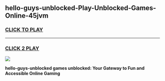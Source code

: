 
## hello-guys-unblocked-Play-Unblocked-Games-Online-45jvm
<h3>
<a href="https://premium76.site?title=hello-guys-unblocked&ref=25A">CLICK TO PLAY</a></h3>
<hr>

<h3>
<a href="https://premium76.site?title=hello-guys-unblocked&ref=25A">CLICK 2 PLAY</a>
  
</h3>

<a href="https://premium76.site?title=hello-guys-unblocked&ref=25A"><img src="https://clearcache.store/games.png"></a>


**hello-guys-unblocked games unblocked: Your Gateway to Fun and Accessible Online Gaming**
